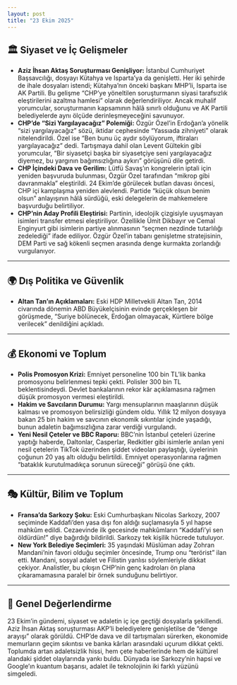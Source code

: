 ```yaml
---
layout: post
title: "23 Ekim 2025"
---
```


## 🏛️ Siyaset ve İç Gelişmeler

* **Aziz İhsan Aktaş Soruşturması Genişliyor:** İstanbul Cumhuriyet Başsavcılığı, dosyayı Kütahya ve Isparta’ya da genişletti. Her iki şehirde de ihale dosyaları istendi; Kütahya’nın önceki başkanı MHP’li, Isparta ise AK Partili. Bu gelişme “CHP’ye yöneltilen soruşturmanın siyasi tarafsızlık eleştirilerini azaltma hamlesi” olarak değerlendiriliyor. Ancak muhalif yorumcular, soruşturmanın kapsamının hâlâ sınırlı olduğunu ve AK Partili belediyelerde aynı ölçüde derinleşmeyeceğini savunuyor.  
* **CHP’de “Sizi Yargılayacağız” Polemiği:** Özgür Özel’in Erdoğan’a yönelik “sizi yargılayacağız” sözü, iktidar cephesinde “Yassıada zihniyeti” olarak nitelendirildi. Özel ise “Ben bunu üç aydır söylüyorum, iftiraları yargılayacağız” dedi. Tartışmaya dahil olan Levent Gültekin gibi yorumcular, “Bir siyasetçi başka bir siyasetçiye seni yargılayacağız diyemez, bu yargının bağımsızlığına aykırı” görüşünü dile getirdi.  
* **CHP İçindeki Dava ve Gerilim:** Lütfü Savaş’ın kongrelerin iptali için yeniden başvuruda bulunması, Özgür Özel tarafından “mikrop gibi davranmakla” eleştirildi. 24 Ekim’de görülecek butlan davası öncesi, CHP içi kamplaşma yeniden alevlendi. Partide “küçük olsun benim olsun” anlayışının hâlâ sürdüğü, eski delegelerin de mahkemelere başvurduğu belirtiliyor.  
* **CHP’nin Aday Profili Eleştirisi:** Partinin, ideolojik çizgisiyle uyuşmayan isimleri transfer etmesi eleştiriliyor. Özellikle Ümit Dikbayır ve Cemal Enginyurt gibi isimlerin partiye alınmasının “seçmen nezdinde tutarlılığı zedelediği” ifade ediliyor. Özgür Özel’in tabanı genişletme stratejisinin, DEM Parti ve sağ kökenli seçmen arasında denge kurmakta zorlandığı vurgulanıyor.

---

## 🌍 Dış Politika ve Güvenlik

* **Altan Tan’ın Açıklamaları:** Eski HDP Milletvekili Altan Tan, 2014 civarında dönemin ABD Büyükelçisinin evinde gerçekleşen bir görüşmede, “Suriye bölünecek, Erdoğan olmayacak, Kürtlere bölge verilecek” denildiğini açıkladı.

---

## 💰 Ekonomi ve Toplum

* **Polis Promosyon Krizi:** Emniyet personeline 100 bin TL’lik banka promosyonu belirlenmesi tepki çekti. Polisler 300 bin TL beklentisindeydi. Devlet bankalarının rekor kâr açıklamasına rağmen düşük promosyon vermesi eleştirildi.
* **Hakim ve Savcıların Durumu:** Yargı mensuplarının maaşlarının düşük kalması ve promosyon belirsizliği gündem oldu. Yıllık 12 milyon dosyaya bakan 25 bin hakim ve savcının ekonomik sıkıntılar içinde yaşadığı, bunun adaletin bağımsızlığına zarar verdiği vurgulandı.  
* **Yeni Nesil Çeteler ve BBC Raporu:** BBC’nin İstanbul çeteleri üzerine yaptığı haberde, Daltonlar, Casperlar, Redkitler gibi isimlerle anılan yeni nesil çetelerin TikTok üzerinden şiddet videoları paylaştığı, üyelerinin çoğunun 20 yaş altı olduğu belirtildi. Emniyet operasyonlarına rağmen “bataklık kurutulmadıkça sorunun süreceği” görüşü öne çıktı.

---

## 🎭 Kültür, Bilim ve Toplum

* **Fransa’da Sarkozy Şoku:** Eski Cumhurbaşkanı Nicolas Sarkozy, 2007 seçiminde Kaddafi’den yasa dışı fon aldığı suçlamasıyla 5 yıl hapse mahkûm edildi. Cezaevinde ilk gecesinde mahkûmların “Kaddafi’yi sen öldürdün!” diye bağırdığı bildirildi. Sarkozy tek kişilik hücrede tutuluyor.  
* **New York Belediye Seçimleri:** 35 yaşındaki Müslüman aday Zohran Mandani’nin favori olduğu seçimler öncesinde, Trump onu “terörist” ilan etti. Mandani, sosyal adalet ve Filistin yanlısı söylemleriyle dikkat çekiyor. Analistler, bu çıkışın CHP’nin genç kadroları ön plana çıkaramamasına paralel bir örnek sunduğunu belirtiyor.  

---

## 📌 Genel Değerlendirme

23 Ekim’in gündemi, siyaset ve adaletin iç içe geçtiği dosyalarla şekillendi. Aziz İhsan Aktaş soruşturması AKP’li belediyelere genişletilse de “denge arayışı” olarak görüldü. CHP’de dava ve dil tartışmaları sürerken, ekonomide memurların geçim sıkıntısı ve banka kârları arasındaki uçurum dikkat çekti. Toplumda artan adaletsizlik hissi, hem çete haberlerinde hem de kültürel alandaki şiddet olaylarında yankı buldu. Dünyada ise Sarkozy’nin hapsi ve Google’ın kuantum başarısı, adalet ile teknolojinin iki farklı yüzünü simgeledi.